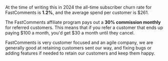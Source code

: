 At the time of writing this in 2024 the all-time subscriber churn rate for FastComments is <b>1.2%</b>, and the average spend per customer is $261.

The FastComments affiliate program pays out a <b>30% commission monthly</b> for referred customers. This means that if you refer a customer that ends up paying
$100 a month, you'd get $30 a month until they cancel.

FastComments is very customer focused and an agile company, we are generally good at retaining customers sent our way, and fixing bugs or adding features if needed
to retain our customers and keep them happy.
